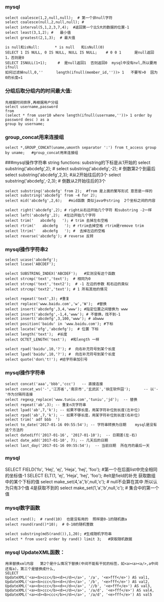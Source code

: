 ### mysql
    select coalesce(1,2,null,null);  # 第一个非null字符
    select coalesce(null,2,null,null); #
    select interval(5,1,2,3,7,4);  #返回第一个比5大的数据的位置-1
    select least(3,1,2); #   最小值
    select greatest(2,1,3);  # 最大值

    is null和isNull:       * is null   和isNull(0)
    SELECT 1 IS NULL, 0 IS NULL, NULL IS NULL;    # 0 0 1      是null返回1，否则是0
    SELECT ISNULL(1+1);     #  是null返回1  否则返回0  mysql中没有nvl,所以要用ifnull
    如何过滤掉null,0,''      length(ifnull(member_id,''))> 1   不要写>0  因为0的长度=1


### 分组后取分组内的时间最大值:    
    先根据时间排序,再根据用户分组
    select username,password
    from
    (select * from user10 where length(ifnull(username,''))> 1 order by password desc ) as a
    group by username;

### group_concat用来连接组
```
select *,GROUP_CONCAT(uname,umonth separator ':') from t_access group by uname;   #group_concat用来连接组
```

###mysql操作字符串
    string functions:        substring的下标是从1开始的
    select substring('abcdefg',2); #
    select substring('abcdefg',-2); # 倒数第2个到最后
    select substring('abcdefg',2,3);  #从2开始往后的3个
    select substring('abcdefg',-2,3);  # 倒数从2开始往后的3个

    select substring('abcdefg' from 2);  #from 是上面的繁写形式 意思是一样的
    select substring('abcdefg' from -4 for 2);
    select mid('abcdefg',2,6);   #mid函数 类似java中string  2个坐标之间的内容

    select right('abcdefg',2); # right从右边开始几个字符 和substring -2一样
    select left('abcdefg',2);  #左边开始几个字符
    select trim('   abcdefg   '); # trim 去掉左右空格
    select rtrim('   abcdefg   '); # rtrim去掉空格 rtrim是remove trim
    select ltrim('   abcdefg   '); #  去掉左边的空格
    select reverse('abcdefg'); # reverse 反转

### mysql操作字符串2
    select ucase('abcdefg');
    select lcase('ABCDEF');

    select SUBSTRING_INDEX('ABCDEF');   #实测没有这个函数
    select strcmp('text','text');  # 相同为0
    select strcmp('text','text2');  # -1 左边的参数 和右边的类似
    select strcmp('text2','text'); # 1 所有其他的情况

    select repeat('text',3); #重复
    select replace('www.baidu.com','w','W');  #替换
    select insert('abcdefg',3,4,'www'); #指定位置之间替换为 www
    select insert('abcdefg',-1,4,'www'); # 不替换，找不到-1
    select insert('abcdefg',3,100,'www'); # abwww
    select position('baidu' in 'www.baidu.com'); #下标
    select locate('efg','abcdefg');  # 位置 下标
    select length('text');  #长度
    select OCTET_LENGTH('text');  #和length 一样

    select rpad('baidu',10,'?'); #  向右补充符号到某个长度
    select lpad('baidu',10,'?'); #  向左补充符号到某个长度
    select quote('don\'t!'); #给字符串加引号

### mysql操作字符串
    select concat('aaa','bbb','ccc')   -- 直接连接
    select concat_ws('-','江苏省','南京市','玄武区','徐庄软件园');      -- 以'-'作为分隔符连接
    select regexp_replace('www.tuniu.com','tuniu','jd');  -- 替换
    select repeat('ab',3); -- 重复n次字符串
    select lpad('ab',7,'k'); -- 如果不够长度，用某字符补位到长度(左补位)
    select rpad('ab',7,'k'); -- 如果不够长度，用某字符补位到长度(右补位)
    select trim(' adf bbb  ')
    select to_date('2017-01-16 09:55:54'); -- 字符串转换为日期    mysql是没有这个方法的
    select datediff('2017-01-16', '2017-01-10');  -- 日期差(左-右)
    select date_add('2017-01-10', 7); -- 几天后的日期
    select last_day('2017-01-16 09:55:54');  -- 当前日期  所在月的最后一天
### mysql
SELECT FIELD('fo', 'Hej', 'ej', 'Heja', 'hej', 'foo'); #第一个在后面list中完全相同的坐标值-1
SELECT ELT(1, 'ej', 'Heja', 'hej', 'foo');  #elt是field的补充  获取数组中的某个下标的值
select make_set(4,'a','b',null,'c'); # null不会算在其中 所以认为只有3个值 4是获取不到的
select make_set(1,'a','b',null,'c'); # 集合中的第一个值

### mysql数字函数
```
select rand();  # rand(10)  也是没有用的  照样是0-1的随机数a
select round(rand()*10);  # 0-10的随机整数

select substring(md5(rand()),1,20); #生成随机字符串
select * from user2 order by rand() limit 3;   #获取随机数据
```

### mysql UpdateXML函数：
    用来替换xml内容   第2个是什么情况下替换(中间不能有干扰的标签，如<a><a><a/>,a中间还有a)，第三个是替换成什么,
    SELECT
    UpdateXML('<a><b>ccc</b><d></d></a>', '/a', '<e>fff</e>') AS val1,
    UpdateXML('<a><b>ccc</b><d></d></a>', '/b', '<e>fff</e>') AS val2,
    UpdateXML('<a><b>ccc</b><d></d></a>', '//b', '<e>fff</e>') AS val3,
    UpdateXML('<a><b>ccc</b><d></d></a>', '/a/d', '<e>fff</e>') AS val4,
    UpdateXML('<a><d><b>ccc</b></d></a>', '/a/d', '<e>fff</e>') AS val5
